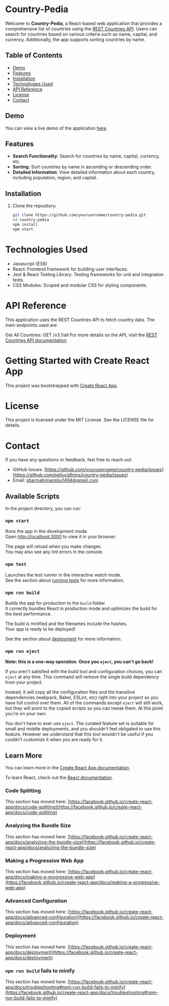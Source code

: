 # Country-Pedia

Welcome to **Country-Pedia**, a React-based web application that provides a comprehensive list of countries using the [REST Countries API](http://restcountries.com/v3.1/all). Users can search for countries based on various criteria such as name, capital, and currency. Additionally, the app supports sorting countries by name.

## Table of Contents

- [Demo](#demo)
- [Features](#features)
- [Installation](#installation)
- [Technologies Used](#technologies-used)
- [API Reference](#api-reference)
- [License](#license)
- [Contact](#contact)

## Demo

You can view a live demo of the application [here](#).

## Features

- **Search Functionality**: Search for countries by name, capital, currency, etc.
- **Sorting**: Sort countries by name in ascending or descending order.
- **Detailed Information**: View detailed information about each country, including population, region, and capital.

## Installation

1. Clone the repository:
   ```bash
   git clone https://github.com/yourusername/country-pedia.git
   cd country-pedia
   npm install
   npm start

# Technologies Used
- Javascript (ES6)
- React: Frontend framework for building user interfaces.
- Jest & React Testing Library: Testing frameworks for unit and integration tests.
- CSS Modules: Scoped and modular CSS for styling components.

# API Reference
This application uses the REST Countries API to fetch country data. The main endpoints used are:

Get All Countries: GET /v3.1/all
For more details on the API, visit the [REST Countries API documentation](https://restcountries.com/).

# Getting Started with Create React App

This project was bootstrapped with [Create React App](https://github.com/facebook/create-react-app).

# License
This project is licensed under the MIT License. See the LICENSE file for details.

# Contact
If you have any questions or feedback, feel free to reach out:

- GitHub Issues: [https://github.com/yourusername/country-pedia/issues](https://github.com/pellucidhims/country-pedia/issues)
- Email: sharmahimanshu1494@gmail.com

## Available Scripts

In the project directory, you can run:

### `npm start`

Runs the app in the development mode.\
Open [http://localhost:3000](http://localhost:3000) to view it in your browser.

The page will reload when you make changes.\
You may also see any lint errors in the console.

### `npm test`

Launches the test runner in the interactive watch mode.\
See the section about [running tests](https://facebook.github.io/create-react-app/docs/running-tests) for more information.

### `npm run build`

Builds the app for production to the `build` folder.\
It correctly bundles React in production mode and optimizes the build for the best performance.

The build is minified and the filenames include the hashes.\
Your app is ready to be deployed!

See the section about [deployment](https://facebook.github.io/create-react-app/docs/deployment) for more information.

### `npm run eject`

**Note: this is a one-way operation. Once you `eject`, you can't go back!**

If you aren't satisfied with the build tool and configuration choices, you can `eject` at any time. This command will remove the single build dependency from your project.

Instead, it will copy all the configuration files and the transitive dependencies (webpack, Babel, ESLint, etc) right into your project so you have full control over them. All of the commands except `eject` will still work, but they will point to the copied scripts so you can tweak them. At this point you're on your own.

You don't have to ever use `eject`. The curated feature set is suitable for small and middle deployments, and you shouldn't feel obligated to use this feature. However we understand that this tool wouldn't be useful if you couldn't customize it when you are ready for it.

## Learn More

You can learn more in the [Create React App documentation](https://facebook.github.io/create-react-app/docs/getting-started).

To learn React, check out the [React documentation](https://reactjs.org/).

### Code Splitting

This section has moved here: [https://facebook.github.io/create-react-app/docs/code-splitting](https://facebook.github.io/create-react-app/docs/code-splitting)

### Analyzing the Bundle Size

This section has moved here: [https://facebook.github.io/create-react-app/docs/analyzing-the-bundle-size](https://facebook.github.io/create-react-app/docs/analyzing-the-bundle-size)

### Making a Progressive Web App

This section has moved here: [https://facebook.github.io/create-react-app/docs/making-a-progressive-web-app](https://facebook.github.io/create-react-app/docs/making-a-progressive-web-app)

### Advanced Configuration

This section has moved here: [https://facebook.github.io/create-react-app/docs/advanced-configuration](https://facebook.github.io/create-react-app/docs/advanced-configuration)

### Deployment

This section has moved here: [https://facebook.github.io/create-react-app/docs/deployment](https://facebook.github.io/create-react-app/docs/deployment)

### `npm run build` fails to minify

This section has moved here: [https://facebook.github.io/create-react-app/docs/troubleshooting#npm-run-build-fails-to-minify](https://facebook.github.io/create-react-app/docs/troubleshooting#npm-run-build-fails-to-minify)

